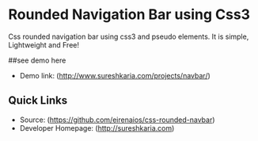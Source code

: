 # Rounded Navigation Bar using Css3

Css rounded navigation bar using css3 and pseudo elements.
It is simple, Lightweight and Free!

##see demo here
* Demo link: (http://www.sureshkaria.com/projects/navbar/)

## Quick Links
* Source: (https://github.com/eirenaios/css-rounded-navbar)
* Developer Homepage: (http://sureshkaria.com)
